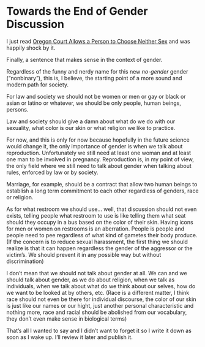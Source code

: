 Towards the End of Gender Discussion
====================================

I just read [Oregon Court Allows a Person to Choose Neither Sex](http://nyti.ms/1XRRG5D) and was happily shock by it.

Finally, a sentence that makes sense in the context of gender.

Regardless of the funny and nerdy name for this new _no-gender_ gender (“nonbinary”), this is, I believe, the starting point of a more sound and modern path for society.

For law and society we should not be women or men or gay or black or asian or latino or whatever, we should be only people, human beings, persons.

Law and society should give a damn about what do we do with our sexuality, what color is our skin or what religion we like to practice.

For now, and this is only for now because hopefully in the future science would change it, the only importance of gender is when we talk about reproduction. Unfortunately we still need at least one woman and at least one man to be involved in pregnancy. Reproduction is, in my point of view, the only field where we still need to talk about gender when talking about rules, enforced by law or by society.

Marriage, for example, should be a contract that allow two human beings to establish a long term commitment to each other regardless of genders, race or religion.

As for what restroom we should use… well, that discussion should not even exists, telling people what restroom to use is like telling them what seat should they occupy in a bus based on the color of their skin. Having icons for men or women on restrooms is an aberration. People is people and people need to pee regardless of what kind of gametes their body produce. (If the concern is to reduce sexual harassment, the first thing we should realize is that it can happen regardless the gender of the aggressor or the victim’s. We should prevent it in any possible way but without discrimination)

I don’t mean that we should not talk about gender at all. We can and we should talk about gender, as we do about religion, when we talk as individuals, when we talk about what do we think about our selves, how do we want to be looked at by others, etc. (Race is a different matter, I think race should not even be there for individual discourse, the color of our skin is just like our names or our hight, just another personal characteristic and nothing more, race and racial should be abolished from our vocabulary, they don’t even make sense in biological terms)

That’s all I wanted to say and I didn’t want to forget it so I write it down as soon as I wake up. I’ll review it later and publish it.

